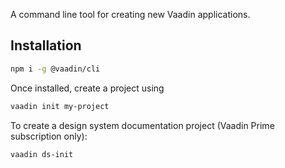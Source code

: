 A command line tool for creating new Vaadin applications.

## Installation

```sh
npm i -g @vaadin/cli
```

Once installed, create a project using

```sh
vaadin init my-project
```

To create a design system documentation project (Vaadin Prime subscription only):

```sh
vaadin ds-init
```
